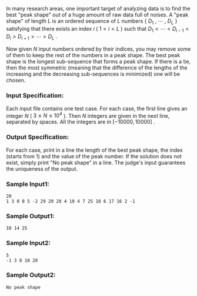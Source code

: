 <!-- Title
The Best Peak Shape (35)
-->
In many research areas, one important target of analyzing data is to find the
best "peak shape" out of a huge amount of raw data full of noises. A "peak
shape" of length $L$ is an ordered sequence of $L$ numbers { $D_1$ , $\cdots$
, $D_L$ } satisfying that there exists an index $i$ ( $1 < i < L$ ) such that
$D_1 < \cdots < D_{i-1} < D_i > D_{i+1} > \cdots > D_L$ .

Now given $N$ input numbers ordered by their indices, you may remove some of
them to keep the rest of the numbers in a peak shape. The best peak shape is
the longest sub-sequence that forms a peak shape. If there is a tie, then the
most symmetric (meaning that the difference of the lengths of the increasing
and the decreasing sub-sequences is minimized) one will be chosen.

### Input Specification:

Each input file contains one test case. For each case, the first line gives an
integer $N$ ( $3 \le N \le 10^4$ ). Then $N$ integers are given in the next
line, separated by spaces. All the integers are in $[-10000, 10000]$ .

### Output Specification:

For each case, print in a line the length of the best peak shape, the index
(starts from 1) and the value of the peak number. If the solution does not
exist, simply print "No peak shape" in a line. The judge's input guarantees
the uniqueness of the output.

### Sample Input1:

    
    
    20
    1 3 0 8 5 -2 29 20 20 4 10 4 7 25 18 6 17 16 2 -1

### Sample Output1:

    
    
    10 14 25

### Sample Input2:

    
    
    5
    -1 3 8 10 20

### Sample Output2:

    
    
    No peak shape


